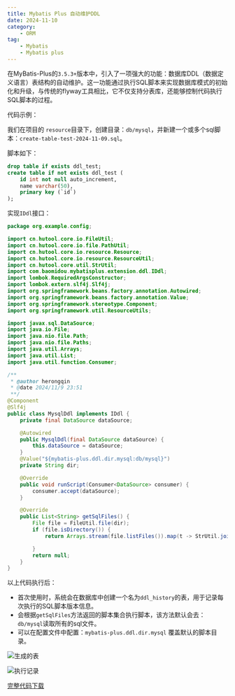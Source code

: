 ```yaml
---
title: Mybatis Plus 自动维护DDL
date: 2024-11-10
category:
    - ORM
tag: 
    - Mybatis
    - Mybatis plus
---
```


在MyBatis-Plus的`3.5.3+`版本中，引入了一项强大的功能：数据库DDL（数据定义语言）表结构的自动维护。这一功能通过执行SQL脚本来实现数据库模式的初始化和升级，与传统的flyway工具相比，它不仅支持分表库，还能够控制代码执行SQL脚本的过程。

代码示例：

我们在项目的 `resource`目录下，创建目录：`db/mysql`，并新建一个或多个sql脚本：`create-table-test-2024-11-09.sql`。

脚本如下：

```sql
drop table if exists ddl_test;
create table if not exists ddl_test (
    id int not null auto_increment,
    name varchar(50),
    primary key (`id`)
);
```
实现`IDdl`接口：

```java
package org.example.config;

import cn.hutool.core.io.FileUtil;
import cn.hutool.core.io.file.PathUtil;
import cn.hutool.core.io.resource.Resource;
import cn.hutool.core.io.resource.ResourceUtil;
import cn.hutool.core.util.StrUtil;
import com.baomidou.mybatisplus.extension.ddl.IDdl;
import lombok.RequiredArgsConstructor;
import lombok.extern.slf4j.Slf4j;
import org.springframework.beans.factory.annotation.Autowired;
import org.springframework.beans.factory.annotation.Value;
import org.springframework.stereotype.Component;
import org.springframework.util.ResourceUtils;

import javax.sql.DataSource;
import java.io.File;
import java.nio.file.Path;
import java.nio.file.Paths;
import java.util.Arrays;
import java.util.List;
import java.util.function.Consumer;

/**
 * @author herongqin
 * @date 2024/11/9 23:51
 **/
@Component
@Slf4j
public class MysqlDdl implements IDdl {
    private final DataSource dataSource;

    @Autowired
    public MysqlDdl(final DataSource dataSource) {
        this.dataSource = dataSource;
    }
    @Value("${mybatis-plus.ddl.dir.mysql:db/mysql}")
    private String dir;

    @Override
    public void runScript(Consumer<DataSource> consumer) {
        consumer.accept(dataSource);
    }

    @Override
    public List<String> getSqlFiles() {
        File file = FileUtil.file(dir);
        if (file.isDirectory()) {
            return Arrays.stream(file.listFiles()).map(t -> StrUtil.join("/", dir, t.getName())).toList();

        }
        return null;
    }
}

```

以上代码执行后：

- 首次使用时，系统会在数据库中创建一个名为`ddl_history`的表，用于记录每次执行的SQL脚本版本信息。
- 会根据`getSqlFiles`方法返回的脚本集合执行脚本，该方法默认会去：`db/mysql`读取所有的sql文件。
- 可以在配置文件中配置：`mybatis-plus.ddl.dir.mysql` 覆盖默认的脚本目录。

![生成的表](/blog/assets/images/mp/mp-ddl-1.png)

![执行记录](/blog/assets/images/mp/mp-ddl-2.png)

[完整代码下载](https://github.com/he-rongqin/mybatis-plus-ddl-example.git)